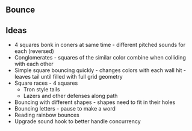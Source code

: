 ## Bounce

## Ideas

- 4 squares bonk in coners at same time - different pitched sounds for each
  (reversed)
- Conglomerates - squares of the similar color combine when colliding with each
  other
- Simple square bouncing quickly - changes colors with each wall hit - leaves
  tail until filled with full grid geometry
- Square races - 4 squares
  - Tron style tails
  - Lazers and other defenses along path
- Bouncing with different shapes - shapes need to fit in their holes
- Bouncing letters - pause to make a word
- Reading rainbow bounces
- Upgrade sound hook to better handle concurrency
